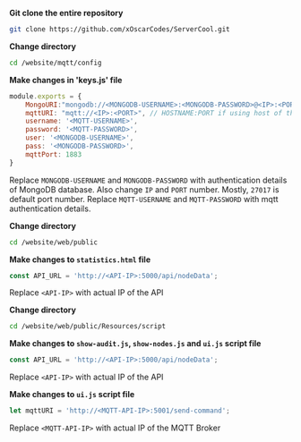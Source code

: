 **Git clone the entire repository**

```bash
git clone https://github.com/xOscarCodes/ServerCool.git
```

**Change directory**

```bash
cd /website/mqtt/config
```

**Make changes in 'keys.js' file**

```javascript
module.exports = {
    MongoURI:"mongodb://<MONGODB-USERNAME>:<MONGODB-PASSWORD>@<IP>:<PORT-Default-port:27017>/serverCool",
    mqttURI: "mqtt://<IP>:<PORT>", // HOSTNAME:PORT if using host of the broker
    username: '<MQTT-USERNAME>',
    password: '<MQTT-PASSWORD>',
    user: '<MONGODB-USERNAME>',
    pass: '<MONGODB-PASSWORD>',
    mqttPort: 1883
}
```

Replace `MONGODB-USERNAME`  and `MONGODB-PASSWORD` with authentication details of MongoDB database. Also change `IP` and `PORT` number. Mostly, `27017` is default port number. 
Replace `MQTT-USERNAME` and `MQTT-PASSWORD` with mqtt authentication details.

**Change directory**
```bash
cd /website/web/public
```

**Make changes to `statistics.html` file**
```javascript
const API_URL = 'http://<API-IP>:5000/api/nodeData';
```

Replace `<API-IP>` with actual IP of the API

**Change directory**
```bash
cd /website/web/public/Resources/script
```

**Make changes to `show-audit.js`, `show-nodes.js` and `ui.js` script file**
```javascript
const API_URL = 'http://<API-IP>:5000/api/nodeData';
```

Replace `<API-IP>` with actual IP of the API

**Make changes to `ui.js` script file**
```javascript
let mqttURI = 'http://<MQTT-API-IP>:5001/send-command';
```

Replace `<MQTT-API-IP>` with actual IP of the MQTT Broker